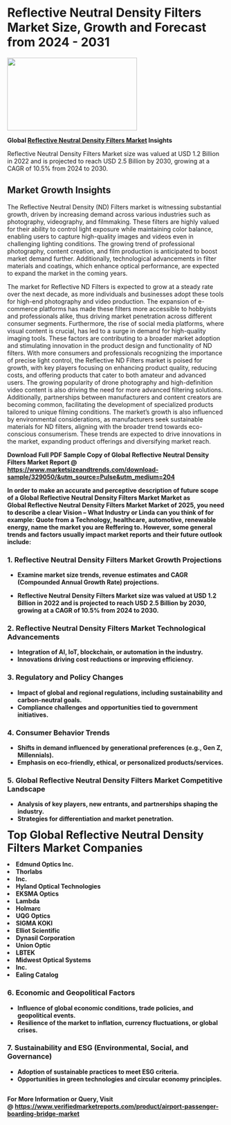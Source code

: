 <H1>Reflective Neutral Density Filters Market Size, Growth and Forecast from 2024 - 2031</H1><img class="aligncenter size-medium wp-image-584254" src="https://thirdeyenews.in/wp-content/uploads/2024/09/Global-Market-Research-300x168.jpeg" alt="" width="300" height="168" /><p><strong>Global&nbsp;<a href="https://www.marketsizeandtrends.com/download-sample/329050/&amp;utm_source=Pulse&amp;utm_medium=204">Reflective Neutral Density Filters Market</a> Insights</strong></p><p>Reflective Neutral Density Filters Market size was valued at USD 1.2 Billion in 2022 and is projected to reach USD 2.5 Billion by 2030, growing at a CAGR of 10.5% from 2024 to 2030.</p><p><h2>Market Growth Insights</h2> <p>The Reflective Neutral Density (ND) Filters market is witnessing substantial growth, driven by increasing demand across various industries such as photography, videography, and filmmaking. These filters are highly valued for their ability to control light exposure while maintaining color balance, enabling users to capture high-quality images and videos even in challenging lighting conditions. The growing trend of professional photography, content creation, and film production is anticipated to boost market demand further. Additionally, technological advancements in filter materials and coatings, which enhance optical performance, are expected to expand the market in the coming years.</p> <p><strong></strong></p> <p>The market for Reflective ND Filters is expected to grow at a steady rate over the next decade, as more individuals and businesses adopt these tools for high-end photography and video production. The expansion of e-commerce platforms has made these filters more accessible to hobbyists and professionals alike, thus driving market penetration across different consumer segments. Furthermore, the rise of social media platforms, where visual content is crucial, has led to a surge in demand for high-quality imaging tools. These factors are contributing to a broader market adoption and stimulating innovation in the product design and functionality of ND filters. With more consumers and professionals recognizing the importance of precise light control, the Reflective ND Filters market is poised for growth, with key players focusing on enhancing product quality, reducing costs, and offering products that cater to both amateur and advanced users. The growing popularity of drone photography and high-definition video content is also driving the need for more advanced filtering solutions. Additionally, partnerships between manufacturers and content creators are becoming common, facilitating the development of specialized products tailored to unique filming conditions. The market’s growth is also influenced by environmental considerations, as manufacturers seek sustainable materials for ND filters, aligning with the broader trend towards eco-conscious consumerism. These trends are expected to drive innovations in the market, expanding product offerings and diversifying market reach.</p> <p><strong></p><p><span class=""><strong>Download Full PDF Sample Copy of Global Reflective Neutral Density Filters Market Report</strong> @ <a href="https://www.marketsizeandtrends.com/download-sample/329050/&amp;utm_source=Pulse&amp;utm_medium=204" target="_blank">https://www.marketsizeandtrends.com/download-sample/329050/&amp;utm_source=Pulse&amp;utm_medium=204</a></span></p><p>In order to make an accurate and perceptive description of future scope of a Global&nbsp;Reflective Neutral Density Filters Market Market as Global&nbsp;Reflective Neutral Density Filters Market Market of 2025, you need to describe a clear Vision &ndash; What Industry or Linda can you think of for example: Quote from a Technology, healthcare, automotive, renewable energy, name the market you are Reffering to. However, some general trends and factors usually impact market reports and their future outlook include:</p><h3>1.&nbsp;<strong>Reflective Neutral Density Filters Market Growth Projections</strong></h3><ul><li>Examine market size trends, revenue estimates and CAGR (Compounded Annual Growth Rate) projections.</li><li><p>Reflective Neutral Density Filters Market size was valued at USD 1.2 Billion in 2022 and is projected to reach USD 2.5 Billion by 2030, growing at a CAGR of 10.5% from 2024 to 2030.</p></li></ul><h3>2.&nbsp;<strong>Reflective Neutral Density Filters Market Technological Advancements</strong></h3><ul><li>Integration of AI, IoT, blockchain, or automation in the industry.</li><li>Innovations driving cost reductions or improving efficiency.</li></ul><h3>3.&nbsp;<strong>Regulatory and Policy Changes</strong></h3><ul><li>Impact of global and regional regulations, including sustainability and carbon-neutral goals.</li><li>Compliance challenges and opportunities tied to government initiatives.</li></ul><h3>4.&nbsp;<strong>Consumer Behavior Trends</strong></h3><ul><li>Shifts in demand influenced by generational preferences (e.g., Gen Z, Millennials).</li><li>Emphasis on eco-friendly, ethical, or personalized products/services.</li></ul><h3>5.&nbsp;<strong>Global Reflective Neutral Density Filters Market Competitive Landscape</strong></h3><ul><li>Analysis of key players, new entrants, and partnerships shaping the industry.</li><li>Strategies for differentiation and market penetration.</li></ul><p data-pm-slice="1 1 []"><span style="color: inherit; font-family: inherit; font-size: 25px;">Top Global Reflective Neutral Density Filters Market Companies</span></p><div class="" data-test-id=""><p><li>Edmund Optics Inc.</li><li> Thorlabs</li><li> Inc.</li><li> Hyland Optical Technologies</li><li> EKSMA Optics</li><li> Lambda</li><li> Holmarc</li><li> UQG Optics</li><li> SIGMA KOKI</li><li> Elliot Scientific</li><li> Dynasil Corporation</li><li> Union Optic</li><li> LBTEK</li><li> Midwest Optical Systems</li><li> Inc.</li><li> Ealing Catalog</li></p></div><h3>6.&nbsp;<strong>Economic and Geopolitical Factors</strong></h3><ul><li>Influence of global economic conditions, trade policies, and geopolitical events.</li><li>Resilience of the market to inflation, currency fluctuations, or global crises.</li></ul><h3>7.&nbsp;<strong>Sustainability and ESG (Environmental, Social, and Governance)</strong></h3><ul><li>Adoption of sustainable practices to meet ESG criteria.</li><li>Opportunities in green technologies and circular economy principles.</li></ul><h2><strong style="font-size: 14px;">For More Information or Query, Visit @&nbsp;</strong><a style="background-color: #ffffff; font-size: 14px;" href="https://www.marketsizeandtrends.com/report/reflective-neutral-density-filters-market/" target="_blank">https://www.verifiedmarketreports.com/product/airport-passenger-boarding-bridge-market</a></h2>
